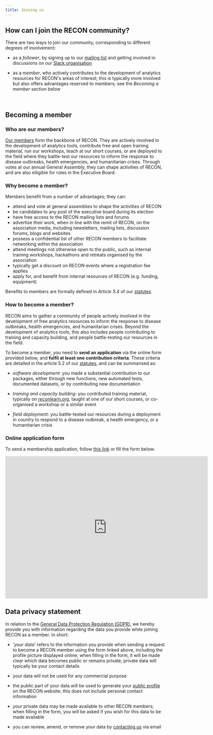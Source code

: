 ```yaml
---
title: Joining us
---
```



## How can I join the RECON community?

There are two ways to join our community, corresponding to different degrees of
involvement:

- as a *follower*, by signing up to our 
[mailing list](https://mailman.ic.ac.uk/mailman/listinfo/recon-forum) 
and getting involved in discussions on our
[Slack organisation](https://reconhub.slack.com)

- as a *member*, who actively contributes to the development of analytics
  resources for RECON's areas of interest; this is typically more involved but
  also offers advantages reserved to members; see the *Becoming a member*
  section below


<br>

## Becoming a member

### Who are our members?

[Our members](../people) form the backbone of RECON. They are actively involved in the
development of analytics tools, contribute free and open training material, run
our workshops, teach at our short courses, or are deployed to the field where
they battle-test our resources to inform the response to disease outbreaks,
health emergencies, and humanitarian crises. Through votes at our annual General
Assembly, they can shape activities of RECON, and are also elligible for roles
in the Executive Board. 


### Why become a member?

Members benefit from a number of advantages; they can:

- attend and vote at general assemblies to shape the activities of RECON
- be candidates to any post of the executive board during its election
- have free access to the RECON mailing lists and forums
- advertise their work, when in line with the remit of RECON, on the association
  media, including newsletters, mailing lists, discussion forums, blogs and
  websites
- possess a confidential list of other RECON members to facilitate networking
  within the association
- attend meetings not otherwise open to the public, such as internal training
  workshops, hackathons and retreats organised by the association
- typically get a discount on RECON events where a registration fee applies
- apply for, and benefit from internal resources of RECON (e.g. funding,
  equipment)

Benefits to members are formally defined in *Article 5.4* of our 
[statutes](documents/statutes_en_1.1.pdf)



### How to become a member?

RECON aims to gather a community of people actively involved in the development
of free analytics resources to inform the response to disease outbreaks, health
emergencies, and humanitarian crises. Beyond the development of analytics tools,
this also includes people contributing to training and capacity building, and
people battle-testing our resources in the field.

To become a member, you need to **send an application** via the online form provided
below, and **fulfil at least one contribution criteria**. These criteria are
detailed in the article 5.2 of our [statutes](documents/statutes_en_1.1.pdf),
and can be summarised as:

- *software development*: you made a substantial contribution to our packages,
  either through new functions, new automated tests, documented datasets, or by
  contributing new documentation
  
- *training and capacity building*: you contributed training material, typically on
  [reconlearn.org](https://reconlearn.org), taught at one of our short courses,
  or co-organised a workshop or a similar event
  
- *field deployment*: you battle-tested our resources during a deployment *in
  country* to respond to a disease outbreak, a health emergency, or a
  humanitarian crisis


### Online application form

To send a membership application, follow [this link](https://goo.gl/forms/EZZekGD1tMPoGmPJ2) or fill the form below:

<iframe src="https://docs.google.com/forms/d/e/1FAIpQLSep9aVVyACKi4SnPu7F_NZckK3oned5sL3-oWLRbRkFVo6X4g/viewform?embedded=true" width="640" height="450" frameborder="0" marginheight="0" marginwidth="0">Loading...</iframe>



<br>


## Data privacy statement

In relation to the
[General Data Protection Regulation (GDPR)](https://ico.org.uk/for-organisations/guide-to-the-general-data-protection-regulation-gdpr/individual-rights/),
we hereby provide you with information regarding the data you provide while
joining RECON as a member. In short:

- '*your data*' refers to the information you provide when sending a request to
  become a RECON member using the form linked above, including the profile
  picture displayed online; when filling in the form, it will be made clear
  which data becomes public or remains private; private data will typically be
  your contact details
  
- your data will not be used for any commercial purpose

- the public part of your data will be used to generate your
  [public profile](../people) on the RECON
  website; this does not include personal contact information

- your private data may be made available to other RECON members; when filling
  in the form, you will be asked if you wish for this data to be made available

- you can review, amend, or remove your data by [contacting us](../contact) via
  email
  


